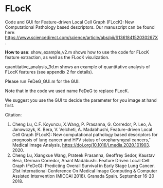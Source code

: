 # FLocK
Code and GUI for Feature-driven Local Cell Graph (FLocK): New Computational Pathology based descriptors. 
Our manuscript can be found here: https://www.sciencedirect.com/science/article/abs/pii/S136184152030267X.

**How to use:**
show_example_v2.m shows how to use the code for FLocK feature extraction, as well as the FLocK visulization.

quantitative_analysis_3d.m shows an example of quantitative analysis of FLocK features (see appendix 2 for details).

Please run FeDeG_GUI.m for the GUI.

Note that in the code we used name FeDeG to replace FLocK. 

We suggest you use the GUI to decide the parameter for you image at hand first.

Citation:
1. Cheng Lu, C.F. Koyuncu, X.Wang, P. Prasanna, G. Corredor, P. Leo, A. Janowczyk, K. Bera, V. Velcheti, A. Madabhushi, Feature-driven Local Cell Graph (FLocK): New computational pathology based descriptors for prognosis of lung cancer and HPV status of oropharyngeal cancers," Medical Image Analysis, https://doi.org/10.1016/j.media.2020.101903. 2020.
2.	Cheng Lu, Xiangxue Wang, Prateek Prasanna, Geoffrey Sedor, Kaustav Bera, German Corredor, Anant Madabushi. Feature Driven Local Cell Graph (FeDeG): Predicting Overall Survival in Early Stage Lung Cancer. 21st International Conference On Medical Image Computing & Computer Assisted Intervention (MICCAI 2018). Granada Spain. September 16-20 2018.


